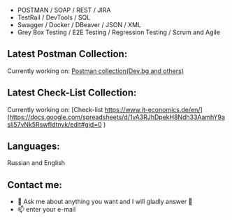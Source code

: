
<!-- My:Skills -->
- POSTMAN / SOAP / REST / JIRA  
- TestRail / DevTools / SQL 
- Swagger / Docker / DBeaver / JSON / XML
- Grey Box Testing / E2E Testing / Regression Testing / Scrum and Agile



## Latest Postman Collection:
<!-- POSTMAN:COLLECTION -->
Currently working on: [Postman collection(Dev.bg and others)](https://www.postman.com/cryosat-pilot-61556166/workspace/test-workspase/collection/26681951-345bca26-f08d-4c8a-9eaf-291f4fa40650?action=share&creator=26681951 )

## Latest Check-List Collection:
<!-- Check-List -->
Currently working on: [Check-list https://www.it-economics.de/en/](https://docs.google.com/spreadsheets/d/1vA3RJhDpekH8Ndh33AamhY9aslj57vNk5RswfIdtnvk/edit#gid=0 )


## Languages:
<!-- MY:LANGUAGES -->
Russian and English

## Contact me:
<!-- REACH:ME -->
- 💬 Ask me about anything you want and I will gladly answer 🙂
- 📫 enter your e-mail
